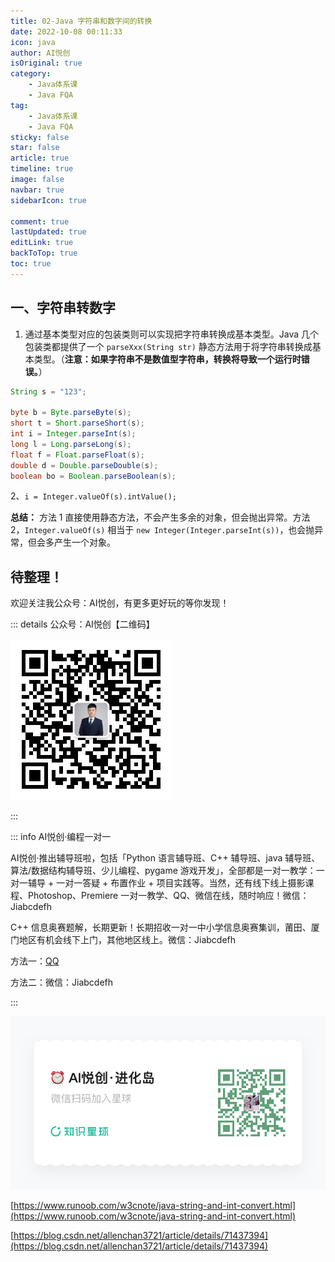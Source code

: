 ```yaml
---
title: 02-Java 字符串和数字间的转换
date: 2022-10-08 00:11:33
icon: java
author: AI悦创
isOriginal: true
category: 
    - Java体系课
    - Java FQA
tag:
    - Java体系课
    - Java FQA
sticky: false
star: false
article: true
timeline: true
image: false
navbar: true
sidebarIcon: true

comment: true
lastUpdated: true
editLink: true
backToTop: true
toc: true
---
```


## 一、字符串转数字

1. 通过基本类型对应的包装类则可以实现把字符串转换成基本类型。Java 几个包装类都提供了一个 `parseXxx(String str)` 静态方法用于将字符串转换成基本类型。（**注意：如果字符串不是数值型字符串，转换将导致一个运行时错误。**）

```java
String s = "123";

byte b = Byte.parseByte(s);
short t = Short.parseShort(s);
int i = Integer.parseInt(s);
long l = Long.parseLong(s);
float f = Float.parseFloat(s);
double d = Double.parseDouble(s);
boolean bo = Boolean.parseBoolean(s);
```

2、`i = Integer.valueOf(s).intValue();`

**总结：** 方法 1 直接使用静态方法，不会产生多余的对象，但会抛出异常。方法 2，`Integer.valueOf(s)` 相当于 `new Integer(Integer.parseInt(s))`，也会抛异常，但会多产生一个对象。

## 待整理！



欢迎关注我公众号：AI悦创，有更多更好玩的等你发现！

::: details 公众号：AI悦创【二维码】

![](/gzh.jpg)

:::

::: info AI悦创·编程一对一

AI悦创·推出辅导班啦，包括「Python 语言辅导班、C++ 辅导班、java 辅导班、算法/数据结构辅导班、少儿编程、pygame 游戏开发」，全部都是一对一教学：一对一辅导 + 一对一答疑 + 布置作业 + 项目实践等。当然，还有线下线上摄影课程、Photoshop、Premiere 一对一教学、QQ、微信在线，随时响应！微信：Jiabcdefh

C++ 信息奥赛题解，长期更新！长期招收一对一中小学信息奥赛集训，莆田、厦门地区有机会线下上门，其他地区线上。微信：Jiabcdefh

方法一：[QQ](http://wpa.qq.com/msgrd?v=3&uin=1432803776&site=qq&menu=yes)

方法二：微信：Jiabcdefh

:::

![](/zsxq.jpg)

[https://www.runoob.com/w3cnote/java-string-and-int-convert.html](https://www.runoob.com/w3cnote/java-string-and-int-convert.html)

[https://blog.csdn.net/allenchan3721/article/details/71437394](https://blog.csdn.net/allenchan3721/article/details/71437394)

